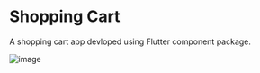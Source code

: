 # Shopping Cart

A shopping cart app devloped using Flutter component package.

![image](https://raw.githubusercontent.com/aymentoumi/component/master/other_examples/shopping_cart/capture.gif)
